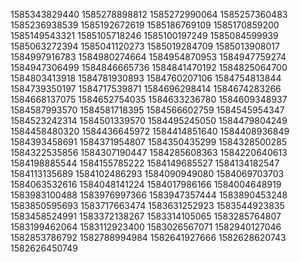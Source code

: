 1585343829440
1585278898812
1585272990064
1585257360483
1585236938539
1585192672619
1585186769109
1585170859200
1585149543321
1585105718246
1585100197249
1585084599939
1585063272394
1585041120273
1585019284709
1585013908017
1584997916783
1584980274664
1584954870953
1584947759274
1584947306499
1584846665736
1584841470192
1584825064700
1584803413918
1584781930893
1584760207106
1584754813844
1584739350197
1584717539871
1584696298414
1584674283266
1584668137075
1584652754035
1584633236780
1584609348937
1584587993570
1584581718395
1584566602759
1584545954347
1584523242314
1584501339570
1584495245050
1584479804249
1584458480320
1584436645972
1584414851640
1584408936849
1584393458691
1584371954807
1584350435299
1584328500285
1584322535856
1584307190447
1584285608363
1584220640613
1584198885544
1584155785222
1584149685527
1584134182547
1584113135689
1584102486293
1584090949080
1584069703703
1584063532616
1584048141224
1584017986166
1584004648919
1583983100488
1583976997366
1583947357444
1583890453248
1583850595693
1583717663474
1583631252923
1583544923835
1583458524991
1583372138267
1583314105065
1583285764807
1583199462064
1583112923400
1583026567071
1582940127046
1582853786792
1582788994984
1582641927666
1582628620743
1582626450749


